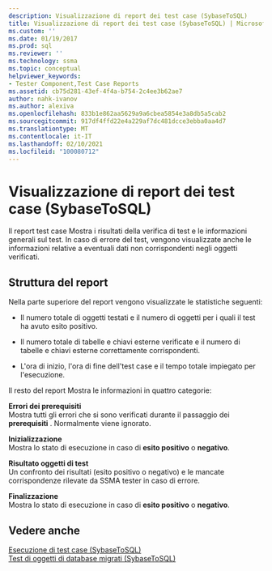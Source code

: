 ```yaml
---
description: Visualizzazione di report dei test case (SybaseToSQL)
title: Visualizzazione di report dei test case (SybaseToSQL) | Microsoft Docs
ms.custom: ''
ms.date: 01/19/2017
ms.prod: sql
ms.reviewer: ''
ms.technology: ssma
ms.topic: conceptual
helpviewer_keywords:
- Tester Component,Test Case Reports
ms.assetid: cb75d281-43ef-4f4a-b754-2c4ee3b62ae7
author: nahk-ivanov
ms.author: alexiva
ms.openlocfilehash: 833b1e862aa5629a9a6cbea5854e3a8db5a5cab2
ms.sourcegitcommit: 917df4ffd22e4a229af7dc481dcce3ebba0aa4d7
ms.translationtype: MT
ms.contentlocale: it-IT
ms.lasthandoff: 02/10/2021
ms.locfileid: "100080712"
---
```

# <a name="viewing-test-case-reports-sybasetosql"></a>Visualizzazione di report dei test case (SybaseToSQL)
Il report test case Mostra i risultati della verifica di test e le informazioni generali sul test. In caso di errore del test, vengono visualizzate anche le informazioni relative a eventuali dati non corrispondenti negli oggetti verificati.  
  
## <a name="report-structure"></a>Struttura del report  
Nella parte superiore del report vengono visualizzate le statistiche seguenti:  
  
-   Il numero totale di oggetti testati e il numero di oggetti per i quali il test ha avuto esito positivo.  
  
-   Il numero totale di tabelle e chiavi esterne verificate e il numero di tabelle e chiavi esterne correttamente corrispondenti.  
  
-   L'ora di inizio, l'ora di fine dell'test case e il tempo totale impiegato per l'esecuzione.  
  
Il resto del report Mostra le informazioni in quattro categorie:  
  
**Errori dei prerequisiti**  
Mostra tutti gli errori che si sono verificati durante il passaggio dei **prerequisiti** . Normalmente viene ignorato.  
  
**Inizializzazione**  
Mostra lo stato di esecuzione in caso di **esito positivo** o **negativo**.  
  
**Risultato oggetti di test**  
Un confronto dei risultati (esito positivo o negativo) e le mancate corrispondenze rilevate da SSMA tester in caso di errore.  
  
**Finalizzazione**  
Mostra lo stato di esecuzione in caso di **esito positivo** o **negativo**.  
  
## <a name="see-also"></a>Vedere anche  
[Esecuzione di test case &#40;SybaseToSQL&#41;](../../ssma/sybase/running-test-cases-sybasetosql.md)  
[Test di oggetti di database migrati &#40;SybaseToSQL&#41;](../../ssma/sybase/testing-migrated-database-objects-sybasetosql.md)  
  

